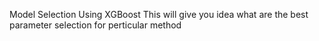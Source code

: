 Model Selection Using XGBoost
This will give you idea what are the best parameter selection for perticular method

